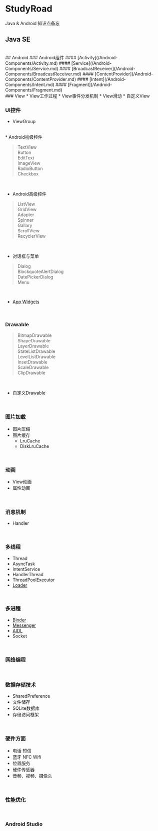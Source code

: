# StudyRoad
Java &amp; Android 知识点备忘

## Java SE
<br>
## Android
### Android组件
#### [Activity](/Android-Components/Activity.md) 
#### [Service](/Android-Components/Service.md) 
#### [BroadcastReceiver](/Android-Components/BroadcastReceiver.md)
#### [ContentProvider](/Android-Components/ContentProvider.md)
#### [Intent](/Android-Components/Intent.md)
#### [Fragment](/Android-Components/Fragment.md)
<br>
### View
* View工作过程
* View事件分发机制
* View滑动
* 自定义View
<br>

### UI控件
* ViewGroup

<br>
* Android初级控件

> TextView<br>
> Button<br>
> EditText<br>
> ImageView<br>
> RadioButton<br>
> Checkbox<br>

<br>

* Android高级控件

> ListView<br>
> GridView<br>
> Adapter<br>
> Spinner<br>
> Gallary<br>
> ScrollView<br>
> RecyclerView<br>

<br>

* 对话框与菜单

> Dialog<br>
> BlockquoteAlertDialog<br>
> DatePickerDialog<br>
> Menu<br>

<br>

* [App Widgets](/User-Interface/App%20Widgets.md)
<br>

### Drawable
> BitmapDrawable<br>
> ShapeDrawable<br>
> LayerDrawable<br>
> StateListDrawable<br>
> LevelListDrawable<br>
> InsetDrawable<br>
> ScaleDrawable<br>
> ClipDrawable<br>

<br>

* 自定义Drawable

<br>

### 图片加载
* 图片压缩
* 图片缓存
  * LruCache
  * DiskLruCache
<br>

### 动画
* View动画
* 属性动画
<br>

### 消息机制
* Handler
<br>

### 多线程
* Thread
* AsyncTask
* IntentService
* HandlerThread
* ThreadPoolExecutor
* [Loader](/Threads/Loader.md)
<br>

### 多进程
* [Binder](/IPC/Binder.md)
* [Messenger](/IPC/Messenger.md)
* [AIDL](/IPC/AIDL.md)
* Socket
<br>

### 网络编程
<br>

### 数据存储技术
* SharedPreference
* 文件储存
* SQLite数据库
* 存储访问框架
<br>

### 硬件方面
* 电话 短信
* 蓝牙 NFC Wifi
* 位置服务
* 硬件传感器
* 音频、视频、摄像头

<br>

### 性能优化
<br>

### Android Studio
<br>

